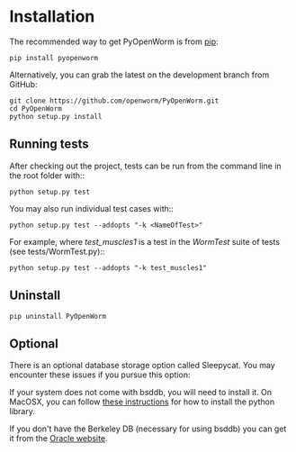 Installation
============
The recommended way to get PyOpenWorm is from [pip](http://pip.readthedocs.org/en/latest/installing.html):

    pip install pyopenworm

Alternatively, you can grab the latest on the development branch from GitHub:

    git clone https://github.com/openworm/PyOpenWorm.git
    cd PyOpenWorm
    python setup.py install

Running tests
-------------

After checking out the project, tests can be run from the command line in the root folder with::

    python setup.py test

You may also run individual test cases with::

    python setup.py test --addopts "-k <NameOfTest>"

For example, where *test_muscles1* is a test in the *WormTest* suite of tests (see tests/WormTest.py)::

    python setup.py test --addopts "-k test_muscles1"

Uninstall
----------

    pip uninstall PyOpenWorm


Optional
--------
There is an optional database storage option called Sleepycat. You may encounter these issues if you pursue this option:

If your system does not come with bsddb, you will need to install it. On MacOSX, you can follow 
[these instructions](http://stackoverflow.com/questions/16003224/installing-bsddb-package-python) for how to install 
the python library.

If you don't have the Berkeley DB (necessary for using bsddb) you can get it from the [Oracle website](http://www.oracle.com/technetwork/database/database-technologies/berkeleydb/overview/index-085366.html).

